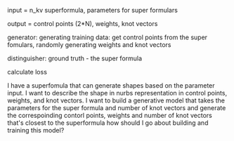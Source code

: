 input = n_kv superformula, parameters for super formulars

output = control points (2*N), weights, knot vectors

generator: generating training data: get control points from the super fomulars, randomly generating weights and knot vectors

distinguisher: ground truth - the super formula

calculate loss 

I have a superfomula that can generate shapes based on the parameter input. 
I want to describe the shape in nurbs representation in control points, weights, and knot vectors. 
I want to build a generative model that takes the parameters for the super formula and number of knot vectors and generate the correspoinding contorl points, weights and number of knot vectors that's closest to the superformula
how should I go about building and training this model?



